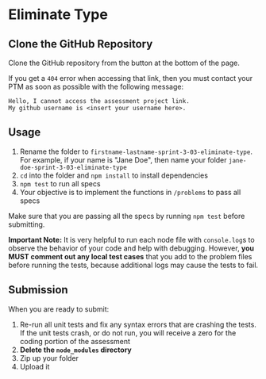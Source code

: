 # Eliminate Type

## Clone the GitHub Repository

Clone the GitHub repository from the button at the bottom of the page.

If you get a `404` error when accessing that link, then you must contact your
PTM as soon as possible with the following message:

```plaintext
Hello, I cannot access the assessment project link.
My github username is <insert your username here>.
```

## Usage

1. Rename the folder to `firstname-lastname-sprint-3-03-eliminate-type`.
   For example, if your name is "Jane Doe", then name your folder
   `jane-doe-sprint-3-03-eliminate-type`
2. `cd` into the folder and `npm install` to install dependencies
3. `npm test` to run all specs
4. Your objective is to implement the functions in `/problems` to pass all specs

Make sure that you are passing all the specs by running `npm test` before
submitting.

**Important Note:**
It is very helpful to run each node file with `console.log`s to observe the
behavior of your code and help with debugging. However, **you MUST comment out
any local test cases** that you add to the problem files before running the
tests, because additional logs may cause the tests to fail.

## Submission

When you are ready to submit:

1. Re-run all unit tests and fix any syntax errors that are crashing the tests. If
the unit tests crash, or do not run, you will receive a zero for the coding
portion of the assessment
2. **Delete the `node_modules` directory**
3. Zip up your folder
4. Upload it
